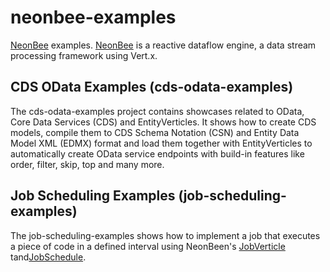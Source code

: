 # neonbee-examples
[NeonBee](https://github.com/SAP/neonbee) examples. [NeonBee](https://github.com/SAP/neonbee) is a reactive dataflow engine, a data stream processing framework using Vert.x.

## CDS OData Examples (cds-odata-examples)
The cds-odata-examples project contains showcases related to OData, Core Data Services (CDS) and EntityVerticles.
It shows how to create CDS models, compile them to CDS Schema Notation (CSN) and Entity Data Model XML (EDMX) format and load them together with EntityVerticles to automatically create OData service endpoints with build-in features like order, filter, skip, top and many more.

## Job Scheduling Examples (job-scheduling-examples)
The job-scheduling-examples shows how to implement a job that executes a piece of code in a defined interval using NeonBeen's [JobVerticle](https://github.com/SAP/neonbee/blob/main/src/main/java/io/neonbee/job/JobVerticle.java)
tand[JobSchedule](https://github.com/SAP/neonbee/blob/main/src/main/java/io/neonbee/job/JobSchedule.java).
